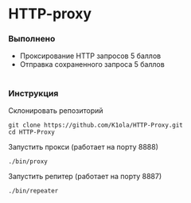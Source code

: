 # HTTP-proxy

### Выполнено

- Проксирование HTTP запросов 5 баллов
- Отправка сохраненного запроса 5 баллов

#

### Инструкция

Склонировать репозиторий

```
git clone https://github.com/K1ola/HTTP-Proxy.git
cd HTTP-Proxy 
```

Запустить прокси (работает на порту 8888)
```
./bin/proxy
```
Запустить репитер (работает на порту 8887)
```
./bin/repeater 
```

